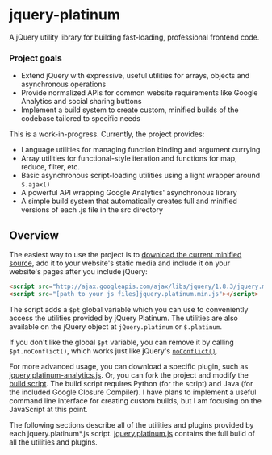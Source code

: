 jquery-platinum
===============

A jQuery utility library for building fast-loading, professional frontend code.

### Project goals

* Extend jQuery with expressive, useful utilities for arrays, objects and asynchronous operations
* Provide normalized APIs for common website requirements like Google Analytics and social sharing buttons
* Implement a build system to create custom, minified builds of the codebase tailored to specific needs

This is a work-in-progress. Currently, the project provides:

* Language utilities for managing function binding and argument currying
* Array utilities for functional-style iteration and functions for map, reduce, filter, etc.
* Basic asynchronous script-loading utilities using a light wrapper around `$.ajax()`
* A powerful API wrapping Google Analytics' asynchronous library
* A simple build system that automatically creates full and minified versions of each .js file in the src directory

Overview
--------

The easiest way to use the project is to
<a href="https://raw.github.com/skibblenybbles/jquery-platinum/master/jquery.platinum.min.js">download the current minified source</a>,
add it to your website's static media and include it on your website's pages after you include jQuery:

```html
<script src="http://ajax.googleapis.com/ajax/libs/jquery/1.8.3/jquery.min.js"></script>
<script src="[path to your js files]jquery.platinum.min.js"></script>
```

The script adds a `$pt` global variable which you can use to conveniently access the utilities provided by
jQuery Platinum. The utilities are also available on the jQuery object at `jQuery.platinum` or `$.platinum`.

If you don't like the global `$pt` variable, you can remove it by calling `$pt.noConflict()`, which works
just like jQuery's <code><a href="http://api.jquery.com/jQuery.noConflict/">noConflict()</a></code>.

For more advanced usage, you can download a specific plugin, such as
<a href="https://raw.github.com/skibblenybbles/jquery-platinum/master/jquery.platinum-analytics.min.js">jquery.platinum-analytics.js</a>.
Or, you can fork the project and modify the
<a href="https://github.com/skibblenybbles/jquery-platinum/blob/master/build/build.py">build script</a>.
The build script requires Python (for the script) and Java (for the included Google Closure Compiler).
I have plans to implement a useful command line interface for creating custom builds, but I am focusing on the
JavaScript at this point.

The following sections describe all of the utilities and plugins provided by each jquery.platinum*.js script.
<a href="https://github.com/skibblenybbles/jquery-platinum/blob/master/jquery.platinum.js">jquery.platinum.js</a>
contains the full build of all the utilities and plugins.
